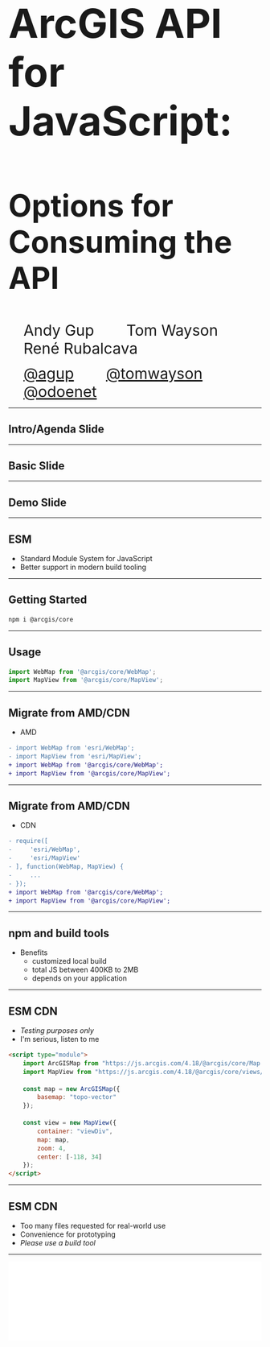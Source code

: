 <!-- .slide: data-background="../img/2021/dev-summit/bg-1.png" data-background-size="cover -->
<h1 style="text-align: left; font-size: 80px;">ArcGIS API for JavaScript:</h1>
<h2 style="text-align: left; font-size: 60px;">Options for Consuming the API</h2>
<p>
<span style="text-align: left; font-size: 30px; margin: 1em;">Andy Gup</span>
<span style="text-align: center; font-size: 30px; margin: 1em;">Tom Wayson</span>
<span style="text-align: right; font-size: 30px; margin: 1em;">René Rubalcava</span>
</p>
<p>
<span style="text-align: left; font-size: 30px; margin: 1em;"><a href="https://github.com/agup">@agup</a></span>
<span style="text-align: center; font-size: 30px; margin: 1em;"><a href="https://github.com/tomwayson">@tomwayson</a></span>
<span style="text-align: right; font-size: 30px; margin: 1em;"><a href="https://github.com/odoenet">@odoenet</a></span>
</p>

---

<!-- .slide: data-auto-animate data-background="../img/2021/dev-summit/bg-3.png" data-transition="fade" -->
## Intro/Agenda Slide

---

<!-- .slide: data-auto-animate data-background="../img/2021/dev-summit/bg-2.png" data-transition="fade" -->
## Basic Slide

---

<!-- .slide: data-auto-animate data-background="../img/2021/dev-summit/bg-4.png" data-transition="fade" -->
## Demo Slide

---

<!-- .slide: data-auto-animate data-background="../img/2021/dev-summit/bg-3.png" data-transition="fade" -->
## ESM

- Standard Module System for JavaScript
- Better support in modern build tooling

---

<!-- .slide: data-auto-animate data-background="../img/2021/dev-summit/bg-2.png" data-transition="fade" -->
## Getting Started

```sh
npm i @arcgis/core
```

---

<!-- .slide: data-auto-animate data-background="../img/2021/dev-summit/bg-2.png" data-transition="fade" -->
## Usage

```js
import WebMap from '@arcgis/core/WebMap';
import MapView from '@arcgis/core/MapView';
```

---

<!-- .slide: data-auto-animate data-background="../img/2021/dev-summit/bg-2.png" data-transition="fade" -->
## Migrate from AMD/CDN

- AMD

```diff
- import WebMap from 'esri/WebMap';
- import MapView from 'esri/MapView';
+ import WebMap from '@arcgis/core/WebMap';
+ import MapView from '@arcgis/core/MapView';
```

---

<!-- .slide: data-auto-animate data-background="../img/2021/dev-summit/bg-2.png" data-transition="fade" -->
## Migrate from AMD/CDN

- CDN

```diff
- require([
-     'esri/WebMap',
-     'esri/MapView'
- ], function(WebMap, MapView) {
-     ...
- });
+ import WebMap from '@arcgis/core/WebMap';
+ import MapView from '@arcgis/core/MapView';
```

---

<!-- .slide: data-auto-animate data-background="../img/2021/dev-summit/bg-2.png" data-transition="fade" -->
## npm and build tools

- Benefits
    - customized local build
    - total JS between 400KB to 2MB
    - depends on your application

---

<!-- .slide: data-auto-animate data-background="../img/2021/dev-summit/bg-2.png" data-transition="fade" -->
## ESM CDN

- _Testing purposes only_
- I'm serious, listen to me

```html
<script type="module">
    import ArcGISMap from "https://js.arcgis.com/4.18/@arcgis/core/Map.js";
    import MapView from "https://js.arcgis.com/4.18/@arcgis/core/views/MapView.js";

    const map = new ArcGISMap({
        basemap: "topo-vector"
    });

    const view = new MapView({
        container: "viewDiv",
        map: map,
        zoom: 4,
        center: [-118, 34]
    });
</script>
```

---

<!-- .slide: data-auto-animate data-background="../img/2021/dev-summit/bg-2.png" data-transition="fade" -->
## ESM CDN

- Too many files requested for real-world use
- Convenience for prototyping
- _Please use a build tool_

---

<!-- .slide: data-auto-animate data-background="../img/2021/dev-summit/bg-5.png" -->

![esri](../img/esri-science-logo-white.png "esri")